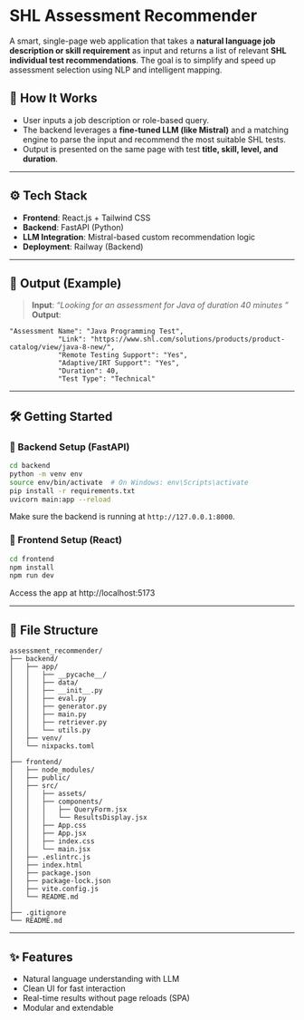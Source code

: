 # SHL Assessment Recommender

A smart, single-page web application that takes a **natural language job description or skill requirement** as input and returns a list of relevant **SHL individual test recommendations**. The goal is to simplify and speed up assessment selection using NLP and intelligent mapping.

## 🧠 How It Works

- User inputs a job description or role-based query.
- The backend leverages a **fine-tuned LLM (like Mistral)** and a matching engine to parse the input and recommend the most suitable SHL tests.
- Output is presented on the same page with test **title, skill, level, and duration**.

---

## ⚙️ Tech Stack

- **Frontend**: React.js + Tailwind CSS
- **Backend**: FastAPI (Python)
- **LLM Integration**: Mistral-based custom recommendation logic
- **Deployment**: Railway (Backend)

---

## 🚀 Output (Example)

> **Input**: *“Looking for an assessment for Java of duration 40 minutes ”*\
> **Output**:

```
"Assessment Name": "Java Programming Test",
            "Link": "https://www.shl.com/solutions/products/product-catalog/view/java-8-new/",
            "Remote Testing Support": "Yes",
            "Adaptive/IRT Support": "Yes",
            "Duration": 40,
            "Test Type": "Technical"
```

---

## 🛠️ Getting Started

### 🔹 Backend Setup (FastAPI)

```bash
cd backend
python -m venv env
source env/bin/activate  # On Windows: env\Scripts\activate
pip install -r requirements.txt
uvicorn main:app --reload
```

Make sure the backend is running at `http://127.0.0.1:8000`.

### 🔹 Frontend Setup (React)

```bash
cd frontend
npm install
npm run dev
```

Access the app at http\://localhost:5173



---

## 📆 File Structure

```
assessment_recommender/
├── backend/
│   ├── app/
│   │   ├── __pycache__/
│   │   ├── data/
│   │   ├── __init__.py
│   │   ├── eval.py
│   │   ├── generator.py
│   │   ├── main.py
│   │   ├── retriever.py
│   │   └── utils.py
│   ├── venv/
│   └── nixpacks.toml
│
├── frontend/
│   ├── node_modules/
│   ├── public/
│   ├── src/
│   │   ├── assets/
│   │   ├── components/
│   │   │   ├── QueryForm.jsx
│   │   │   └── ResultsDisplay.jsx
│   │   ├── App.css
│   │   ├── App.jsx
│   │   ├── index.css
│   │   └── main.jsx
│   ├── .eslintrc.js
│   ├── index.html
│   ├── package.json
│   ├── package-lock.json
│   ├── vite.config.js
│   └── README.md
│
├── .gitignore
└── README.md
```

---

## ✨ Features

- Natural language understanding with LLM
- Clean UI for fast interaction
- Real-time results without page reloads (SPA)
- Modular and extendable

